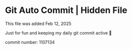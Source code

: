 # Git Auto Commit | Hidden File

This file was added Feb 12, 2025

Just for fun and keeping my daily git commit active 🤪

commit number: 1107134
